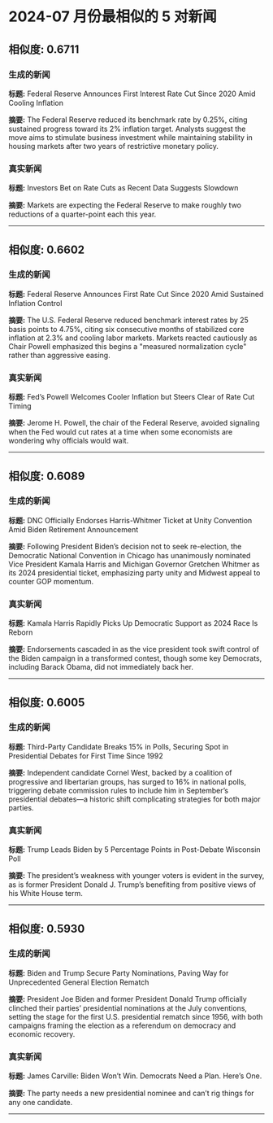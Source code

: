 # 2024-07 月份最相似的 5 对新闻

## 相似度: 0.6711

### 生成的新闻
**标题:** Federal Reserve Announces First Interest Rate Cut Since 2020 Amid Cooling Inflation

**摘要:** The Federal Reserve reduced its benchmark rate by 0.25%, citing sustained progress toward its 2% inflation target. Analysts suggest the move aims to stimulate business investment while maintaining stability in housing markets after two years of restrictive monetary policy.

### 真实新闻
**标题:** Investors Bet on Rate Cuts as Recent Data Suggests Slowdown

**摘要:** Markets are expecting the Federal Reserve to make roughly two reductions of a quarter-point each this year.

---

## 相似度: 0.6602

### 生成的新闻
**标题:** Federal Reserve Announces First Rate Cut Since 2020 Amid Sustained Inflation Control

**摘要:** The U.S. Federal Reserve reduced benchmark interest rates by 25 basis points to 4.75%, citing six consecutive months of stabilized core inflation at 2.3% and cooling labor markets. Markets reacted cautiously as Chair Powell emphasized this begins a "measured normalization cycle" rather than aggressive easing.

### 真实新闻
**标题:** Fed’s Powell Welcomes Cooler Inflation but Steers Clear of Rate Cut Timing

**摘要:** Jerome H. Powell, the chair of the Federal Reserve, avoided signaling when the Fed would cut rates at a time when some economists are wondering why officials would wait.

---

## 相似度: 0.6089

### 生成的新闻
**标题:** DNC Officially Endorses Harris-Whitmer Ticket at Unity Convention Amid Biden Retirement Announcement

**摘要:** Following President Biden’s decision not to seek re-election, the Democratic National Convention in Chicago has unanimously nominated Vice President Kamala Harris and Michigan Governor Gretchen Whitmer as its 2024 presidential ticket, emphasizing party unity and Midwest appeal to counter GOP momentum.

### 真实新闻
**标题:** Kamala Harris Rapidly Picks Up Democratic Support as 2024 Race Is Reborn

**摘要:** Endorsements cascaded in as the vice president took swift control of the Biden campaign in a transformed contest, though some key Democrats, including Barack Obama, did not immediately back her.

---

## 相似度: 0.6005

### 生成的新闻
**标题:** Third-Party Candidate Breaks 15% in Polls, Securing Spot in Presidential Debates for First Time Since 1992

**摘要:** Independent candidate Cornel West, backed by a coalition of progressive and libertarian groups, has surged to 16% in national polls, triggering debate commission rules to include him in September’s presidential debates—a historic shift complicating strategies for both major parties.

### 真实新闻
**标题:** Trump Leads Biden by 5 Percentage Points in Post-Debate Wisconsin Poll

**摘要:** The president’s weakness with younger voters is evident in the survey, as is former President Donald J. Trump’s benefiting from positive views of his White House term.

---

## 相似度: 0.5930

### 生成的新闻
**标题:** Biden and Trump Secure Party Nominations, Paving Way for Unprecedented General Election Rematch

**摘要:** President Joe Biden and former President Donald Trump officially clinched their parties’ presidential nominations at the July conventions, setting the stage for the first U.S. presidential rematch since 1956, with both campaigns framing the election as a referendum on democracy and economic recovery.

### 真实新闻
**标题:** James Carville: Biden Won’t Win. Democrats Need a Plan. Here’s One.

**摘要:** The party needs a new presidential nominee and can’t rig things for any one candidate.

---

